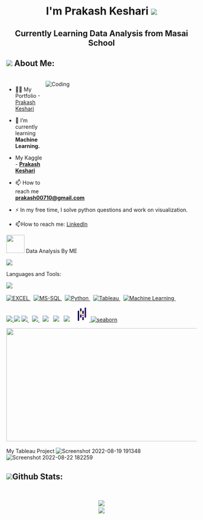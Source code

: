 
<h1 align="center">I'm Prakash Keshari <img src="https://media.giphy.com/media/hvRJCLFzcasrR4ia7z/giphy.gif" width="25px"> </h1>
<h2 align="center">Currently Learning Data Analysis from Masai School </h2>
<h2 dir="auto"><img src="https://camo.githubusercontent.com/63371d36886ee658f5a97401f393e1ab1684b2fd3de674b8f5efc7d410b2a3d0/68747470733a2f2f6d656469612e67697068792e636f6d2f6d656469612f57556c706c634d704f43456d5447427442572f67697068792e676966" width="40" data-animated-image="" ></a> <strong>About Me:</strong></h2>
<br>
<img align="right" alt="Coding" width="400" height="300" src="https://static.wixstatic.com/media/2be1ce_864567900845418ebfd61e297637464d~mv2.gif">
 
 - 👨‍💻 My Portfolio -[Prakash Keshari](Prakashkeshari.dev.voyage)

- 🌱 I’m currently learning **Machine Learning.**

 - My Kaggle - **[Prakash Keshari](https://www.kaggle.com/prakashkeshari)**

- 📫 How to reach me **prakash00710@gmail.com**
- :zap: In my free time, I solve python questions and work on visualization.
- :mailbox:How to reach me: [LinkedIn](https://www.linkedin.com/in/prakash-keshari-3610911ba)

 <img src=https://user-images.githubusercontent.com/106439762/178428775-03d67679-9aa4-4b08-91e9-6eb6ed8faf66.gif  width="48" height="48"> Data Analysis By ME

 <p style="display:flex; align-items: center"> <img src="https://img.icons8.com/color/48/000000/source-code.png"/>
   

   Languages and Tools:</p> 
   <div id="header" align=center">
  <img src="https://media.giphy.com/media/M9gbBd9nbDrOTu1Mqx/giphy.gif" width="100"/>
</div> 
<p>
   <a href="#"> <img src="https://img.shields.io/badge/EXCEL-orange?style=for-the-badge&labelColor=black&logo=Excel&logoColor=orange" alt="EXCEL"/> </a> &nbsp;
   <a href="#"> <img src="https://img.shields.io/badge/MSSQL-blue?style=for-the-badge&labelColor=black&logo=SQL&logoColor=blue" alt="MS-SQL"/> </a> &nbsp;
   <a href="#"> <img src="https://img.shields.io/badge/-Python-F0DB4F?style=for-the-badge&labelColor=black&logo=python&logoColor=F0DB4F" alt="Python"/> </a> &nbsp;
   <a href="#"> <img src="https://img.shields.io/badge/Tableau-14354C?style=for-the-badge&labelColor=black&logo=Tableau&logoColor=white" alt="Tableau"/> </a> &nbsp;
   <a href="#"> <img src="https://img.shields.io/badge/Machine Learning-00C7B7?style=for-the-badge&labelColor=black&logo=Machine Learning&logoColor=white" alt="Machine       Learning"/> </a> &nbsp;
  
    
   <p align=center">  
    <a href="https://www.python.org" target="_blank"> <img src="https://img.icons8.com/color/48/000000/python.png"/> </a> 
    <a href="https://www.tableau.com/" target="_blank"> <img src="https://img.icons8.com/color/48/000000/tableau-software.png"/></a> 
    <a style="padding-right:8px;" href="https://www.mysql.com/" target="_blank"> <img src="https://img.icons8.com/fluent/50/000000/sql-logo.png"/> </a>
    <a style="padding-right:8px;" href="https://www.microsoft.com/en-in/microsoft-365/excel" target="_blank"><img src="https://img.icons8.com/fluency/48/000000/microsoft-excel-2019.png"/> </a>
    <a style="padding-right:8px;" href="https://www.microsoft.com/en-us/microsoft-365/word" target="_blank"> <img src="https://img.icons8.com/ios-filled/50/000000/ms-word.png"/></a>
    <a style="padding-right:8px;" href="https://www.google.com/sheets/about/" target="_blank"> <img src="https://img.icons8.com/color/48/000000/google-sheets.png"/></a>
    <a style="padding-right:8px;" href="https://www.microsoft.com/en-in/sql-server/sql-server-downloads" target="_blank"> <img src="https://img.icons8.com/color/48/000000/microsoft-sql-server.png"/></a>
    <a href="https://pandas.pydata.org/" target="_blank" rel="noreferrer"> <img src="https://raw.githubusercontent.com/devicons/devicon/2ae2a900d2f041da66e950e4d48052658d850630/icons/pandas/pandas-original.svg" alt="pandas" width="40" height="40"/> </a> 
    <a href="https://seaborn.pydata.org/" target="_blank" rel="noreferrer"> <img src="https://seaborn.pydata.org/_images/logo-mark-lightbg.svg" alt="seaborn" width="40" height="40"/> </a>
 
   <div align="center">
  <img src="https://media.giphy.com/media/dWesBcTLavkZuG35MI/giphy.gif" width="600" height="300"/>
</div>

My Tableau Project
 ![Screenshot 2022-08-19 191348](https://user-images.githubusercontent.com/38596106/185632492-b1654112-eafc-4967-8bd9-d72abd8bdc7a.png)
 ![Screenshot 2022-08-22 182259](https://user-images.githubusercontent.com/38596106/185925923-2f216f81-2c04-4d0f-91bc-68496ba469f3.png)


</p>
<h2 dir="auto"><img src="https://camo.githubusercontent.com/6324b8a2d7c4e78c6271e5bdb479001f501fe1108cdd4a0563d5b08758feb0c4/68747470733a2f2f6d656469612e67697068792e636f6d2f6d656469612f5a434e36463346416b7773794f47553252532f67697068792e676966" width="60" data-animated-image="" <strong>Github Stats:</strong></h2>
   
<br/>
<p align="center">
   <img align="center"  src="https://github-readme-streak-stats.herokuapp.com/?user=prakash00710&theme=dark" /> <br \>
   <img align="center" src="https://github-readme-stats.vercel.app/api?username=prakash00710&show_icons=true&locale=en&theme=dark"/>
</p>
  
